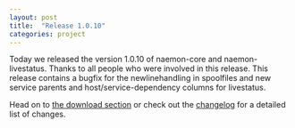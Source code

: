 ```yaml
---
layout: post
title:  "Release 1.0.10"
categories: project
---
```


Today we released the version 1.0.10 of naemon-core and naemon-livestatus. Thanks to all
people who were involved in this release. This release contains a bugfix for the newlinehandling
in spoolfiles and new service parents and host/service-dependency columns for livestatus.

Head on to [the download section](/download) or check out the [changelog](/documentation/usersguide/whatsnew.html) for
a detailed list of changes.
